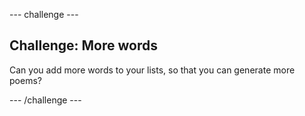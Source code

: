 --- challenge ---
## Challenge: More words
Can you add more words to your lists, so that you can generate more poems?


--- /challenge ---